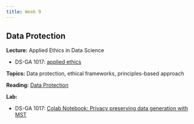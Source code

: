```yaml
---
title: Week 9
---
```


## Data Protection

**Lecture:** Applied Ethics in Data Science

<!-- * DS-UA 202: [applied ethics in data science](../../../assets/9_ethics_202.pdf) -->
* DS-GA 1017: [applied ethics](../../../assets/9_Ethics_1017.pdf)

**Topics:** Data protection, ethical frameworks, principles-based approach

**Reading:**  [Data Protection](../../../assets/protection_reader_2023.pdf)

**Lab:**

<!-- * DS-UA 202: [Colab Notebook: Randomized response and differential privacy]
(https://colab.research.google.com/drive/1iwMrCY2IvChUFbZv0DxJppCwl4TbEmJO?usp=sharing) -->
* DS-GA 1017: [Colab Notebook: Privacy preserving data generation with MST](https://drive.google.com/file/d/1QI-KA1O3xIXqjGlQtQqPe37JJPR-iTPq/view?usp=sharing)
<!-- (https://colab.research.google.com/drive/14tpVNNuqmEtsS3yL9duvwyT1vBdrzODr?usp=sharing) -->
<!-- (https://docs.google.com/presentation/d/1UeddXbfvboWe3KF_LWunJIDEzWLKe-yGeSCSs1oO49g/edit?usp=sharing) -->
